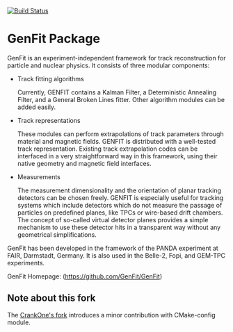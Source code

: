 [![Build Status](https://travis-ci.org/GenFit/GenFit.svg?branch=master)](https://travis-ci.org/GenFit/GenFit)

# GenFit Package

GenFit is an experiment-independent framework for track reconstruction for particle and nuclear physics. It consists of three modular components:

* Track fitting algorithms

  Currently, GENFIT contains a Kalman Filter, a Deterministic Annealing Filter, and a General Broken Lines fitter. Other algorithm modules can be added easily.

* Track representations

  These modules can perform extrapolations of track parameters through material and magnetic fields. GENFIT is distributed with a well-tested track representation.
  Existing track extrapolation codes can be interfaced in a very straightforward way in this framework, using their native geometry and magnetic field interfaces.

* Measurements
  
  The measurement dimensionality and the orientation of planar tracking detectors can be chosen freely. GENFIT is especially useful for tracking systems which include detectors which do not measure the passage of particles on predefined planes, like TPCs or wire-based drift chambers. The concept of so-called virtual detector planes provides a simple mechanism to use these detector hits in a transparent way without any geometrical simplifications.

GenFit has been developed in the framework of the PANDA experiment at FAIR, Darmstadt, Germany. It is also used in the Belle-2, Fopi, and GEM-TPC experiments.

GenFit Homepage: (https://github.com/GenFit/GenFit)

## Note about this fork

The [CrankOne's fork](https://github.com/CrankOne/GenFit) introduces a minor contribution with CMake-config module.

